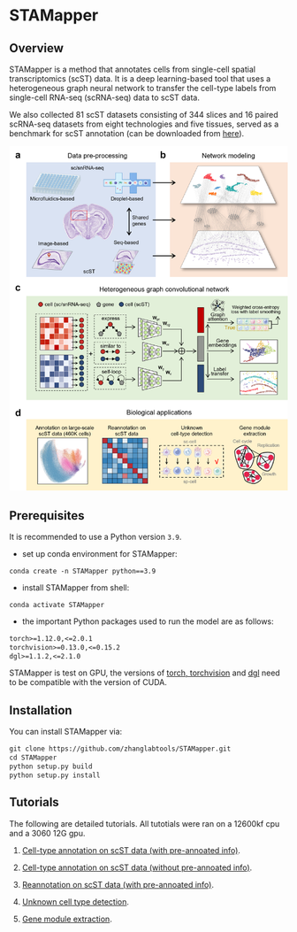# STAMapper

## Overview
STAMapper is a method that annotates cells from single-cell spatial transcriptomics (scST) data. It is a deep learning-based tool that uses a heterogeneous graph neural network to transfer the cell-type labels from single-cell RNA-seq (scRNA-seq) data to scST data. 

We also collected 81 scST datasets consisting of 344 slices and 16 paired scRNA-seq datasets from eight technologies and five tissues, served as a benchmark for scST annotation (can be downloaded from [here](https://drive.google.com/drive/u/0/folders/1xP3Fh94AwKu4OsH3khGq-KEw0VCoiRnL)).

![](./STAMapper_overview.png)

## Prerequisites
It is recommended to use a Python version  `3.9`.
* set up conda environment for STAMapper:
```
conda create -n STAMapper python==3.9
```
* install STAMapper from shell:
```
conda activate STAMapper
```

* the important Python packages used to run the model are as follows: 
```
torch>=1.12.0,<=2.0.1
torchvision>=0.13.0,<=0.15.2
dgl>=1.1.2,<=2.1.0
```
STAMapper is test on GPU, the versions of [torch, torchvision](https://pytorch.org/) and [dgl](https://www.dgl.ai/pages/start.html)
need to be compatible with the version of CUDA.


## Installation
You can install STAMapper via:
```
git clone https://github.com/zhanglabtools/STAMapper.git
cd STAMapper
python setup.py build
python setup.py install
```

## Tutorials
The following are detailed tutorials. All tutotials were ran on a 12600kf cpu and a 3060 12G gpu.

1. [Cell-type annotation on scST data (with pre-annoated info)](./Tutorials/Tutorial1_cell-type_annotation_on_scST_data_(with_pre-annotated_info).ipynb).

2. [Cell-type annotation on scST data (without pre-annoated info)](./Tutorials/Tutorial2_cell-type_annotation_on_scST_data_(without_pre-annotated_info).ipynb).

3. [Reannotation on scST data (with pre-annoated info)](./Tutorials/Tutorial3_reannotation_on_scST_data_(with_pre-annoated_info).ipynb).

4. [Unknown cell type detection](./Tutorials/Tutorial4_unknown_cell_type_detection.ipynb).

5. [Gene module extraction](./Tutorials/Tutorial5_gene_module_extraction.ipynb).
